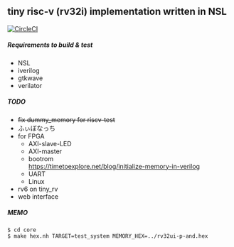 tiny risc-v (rv32i) implementation written in NSL
---
[![CircleCI](https://circleci.com/gh/sux2mfgj/tiny_rv/tree/master.svg?style=svg)](https://circleci.com/gh/sux2mfgj/tiny_rv/tree/master)

##### Requirements to build & test
- NSL
- iverilog
- gtkwave
- verilator

##### TODO
- ~~fix dummy_memory for riscv-test~~
- ふぃぼなっち
- for FPGA
    - AXI-slave-LED
    - AXI-master
    - bootrom  
        https://timetoexplore.net/blog/initialize-memory-in-verilog
    - UART
    - Linux
- rv6 on tiny_rv
- web interface

##### MEMO
```
$ cd core
$ make hex.nh TARGET=test_system MEMORY_HEX=../rv32ui-p-and.hex
```
